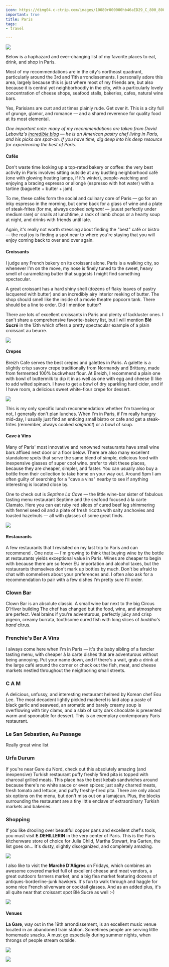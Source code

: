 ```yaml
---
icon: https://dimg04.c-ctrip.com/images/10080r000000hb46aED29_C_800_800.jpg?proc=source%2Ftrip
important: true
title: Paris
tags:
- travel

---
```

![](http://www.aeontours.com/img/paris-guide/place_de_la_bastille.jpg)

Below is a haphazard and ever-changing list of my favorite places to eat, drink, and shop in Paris.

Most of my recommendations are in the city's northeast quadrant, particularly around the 3rd and 11th arrondissements. I personally adore this area, largely because this is just where most of my friends are, but also because it is central yet neighborhoodly in the city, with a particularly lovely concentration of cheese shops, seafood stalls, bakeries, cafes, natural wine bars.

Yes, Parisians are curt and at times plainly rude. Get over it. This is a city full of grunge, glamor, and romance — and a shared  reverence for quality food at its most elemental.

_One important note: many of my recommendations are taken from David Lebovitz's_ [_incredible blog_](https://www.davidlebovitz.com/paris/) _— he is an American pastry chef living in Paris, and his picks are spot-on. If you have time, dig deep into his deep resource for experiencing the best of Paris._

#### Cafés

Don't waste time looking up a top-rated bakery or coffee: the very best activity in Paris involves sitting outside at any bustling neighborhood café (one with glowing heating lamps, if it's winter), people-watching and enjoying a bracing espresso or allongé (espresso with hot water) with a tartine (baguette + butter + jam).

To me, these cafés form the social and culinary core of Paris — go for an inky espresso in the morning, but come back for a glass of wine and a plate of steak-frites (for me, always cooked _saignant_ — juuust perfectly under medium rare) or snails at lunchtime, a rack of lamb chops or a hearty soup at night, and drinks with friends until late.

Again, it's really not worth stressing about finding the "best" café or bistro — the real joy is finding a spot near to where you're staying that you will enjoy coming back to over and over again.

#### Croissants

I judge any French bakery on its croissant alone. Paris is a walking city, so whenever I'm on the move, my nose is finely tuned to the sweet, heavy smell of caramelizing butter that suggests I might find something spectacular.

A great croissant has a hard shiny shell (dozens of flaky leaves of pastry lacquered with butter) and an incredibly airy interior reeking of butter. The shop should smell like the inside of a movie theatre popcorn tank. There should be a line to order. Did I mention butter?

There are lots of excellent croissants in Paris and plenty of lackluster ones. I can't share a comprehensive favorite-bakery list, but I will mention **Blé Sucré** in the 12th which offers a pretty spectacular example of a plain croissant au beurre.

![](https://i.pinimg.com/originals/0c/6a/ec/0c6aec21875484f9afd3973e89d26955.jpg{:.medium})

#### Crepes

Breizh Cafe serves the best crepes and galettes in Paris. A galette is a slightly crisp savory crepe traditionally from Normandy and Brittany, made from fermented 100% buckwheat flour. At Breizh, I recommend a plain one with bowl of buttermilk to dip it in as well as one with egg and cheese (I like to add wilted spinach. I have to get a bowl of dry sparkling hard cider, and if I have room, a delicious sweet white-flour crepe for dessert.

![](/images/breihz.jpg)

This is my only specific lunch recommendation: whether I'm traveling or not, I generally don't plan lunches. When I'm in Paris, if I'm really hungry mid-day, I usually just find an enticing small bistro or cafe and get a steak-frites (remember, always cooked _saignant_) or a bowl of soup.

#### Cave à Vins

Many of Paris' most innovative and renowned restaurants have small wine bars affixed next door or a floor below. There are also many excellent standalone spots that serve the same blend of simple, delicious food with inexpensive glasses of super cool wine. prefer to visit these places, because they are cheaper, simpler, and faster. You can usually also buy a bottle from their collection to take home on your way out. Around 5pm I am often guilty of searching for a "cave a vins" nearby to see if anything interesting is located close by.

One to check out is _Septime La Cave_ — the little wine-bar sister of fabulous tasting menu restaurant Septime and the seafood focused à la carte Clamato. Here you can eat ruby red slices of cured beef leg shimmering with fennel seed oil and a plate of fresh ricotta with salty anchovies and toasted hazelnuts — all with glasses of some great finds.

![](/images/septimecave.jpg)

#### Restaurants

A few restaurants that I revisited on my last trip to Paris and can recommend .  One note — I'm growing to think that buying wine by the bottle at restaurants yields exceptional value in Paris. Wines are cheaper to begin with because there are so fewer EU importation and alcohol taxes, but the restaurants themselves don't mark up bottles by much. Don't be afraid to chat with sommeliers about your preferences and. I often also ask for a recommendation to pair with a few dishes I'm pretty sure I'll order.

### Clown Bar

Clown Bar is an absolute classic. A small wine bar next to the big Circus D'Hiver building  The chef has changed but the food, wine, and atmosphere are perfect. Veal brains if you're adventurous, perfectly juicy and crisp pigeon, creamy burrata, toothsome cured fish with long slices of _buddha's hand_ citrus.

### Frenchie's Bar A Vins

I always come here when I'm in Paris — it's the baby sibling of a fancier tasting menu, with cheaper à la carte dishes that are adventurous without being annoying. Put your name down, and if there's a wait, grab a drink at the large café around the corner or check out the fish, meat, and cheese markets nestled throughout the neighboring small streets.

### C A M

A delicious, unfussy, and interesting restaurant helmed by Korean chef Esu Lee. The most decadent lightly pickled mackerel is laid atop a paste of black garlic and seaweed, an aromatic and barely creamy soup is overflowing with tiny clams, and a slab of salty dark chocolate is presented warm and spoonable for dessert. This is an exemplary contemporary Paris restaurant.

### Le San Sebastien, Au Passage

Really great wine list

### Urfa Durum

If you're near Gare du Nord, check out this absolutely amazing (and inexpensive) Turkish restaurant puffy freshly fired pita is topped with charcoal grilled meats. This place has the best kebab sandwiches around because there's no white sauce or even spices: just salty charred meats, fresh tomato and lettuce, and puffy freshly-fired pita. There are only about six options on the menu, but don't miss out on a lamajcun. Plus, the blocks surrounding the restaurant are a tiny little enclave of extraordinary Turkish markets and bakeries.

### Shopping

If you like drooling over beautiful copper pans and excellent chef's tools, you must visit **E.DEHILLERIN** in the very center of Paris. This is the Paris kitchenware store of choice for Julia Child, Martha Stewart, Ina Garten, the list goes on... It's dusty, slightly disorganized, and completely amazing.

![](https://live.staticflickr.com/8239/8600039378_9c3bfaaf2f_b.jpg)

I also like to visit the **Marché D'Aligres** on Fridays, which combines an awesome covered market full of excellent cheese and meat vendors, a great outdoors farmers market, and a big flea market featuring dozens of antiques-borderline-junk hawkers. It's fun to walk through and haggle for some nice French silverware or cocktail glasses. And as an added plus, it's all quite near that croissant spot Blé Sucré as well :-)

![](https://2pxdyh46g00wzs0ex3fzl5ow-wpengine.netdna-ssl.com/wp-content/uploads/2017/06/Brocante-Place-dAligre-3.jpg)

#### Venues

**La Gare**, way out in the 19th arrondissement, is an excellent  music venue located in an abandoned train station. Sometimes people are serving little homemade snacks. A must go especially during summer nights, when throngs of people stream outside.

![](https://feiyutravelbox.files.wordpress.com/2019/01/img_3230.jpg?w=1038&h=576&crop=1)

![](https://www.google.com/maps/uv?hl=en&pb=!1s0x47e66dcd447086f1%3A0x4aed1ed5a92a81a6!3m1!7e115!4shttps%3A%2F%2Flh5.googleusercontent.com%2Fp%2FAF1QipMmPmqoex-jUgN-i0TOU2RzWawgNC-vIJ6mB6oQ%3Dw520-h350-n-k-no!5sla%20gare%20paris%20jazz%20-%20Google%20Search!15sCAQ&imagekey=!1e10!2sAF1QipOILRPt-70Q9J09DYjD20x7pht-QhFFxtwPSpjJ#)

### 